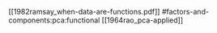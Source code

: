 [[1982ramsay_when-data-are-functions.pdf]]
#factors-and-components:pca:functional
[[1964rao_pca-applied]]

